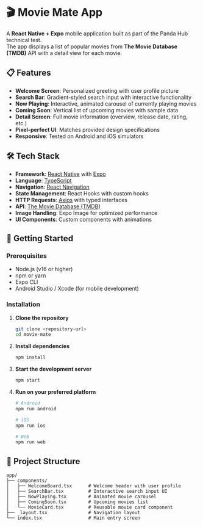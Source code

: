 # 🎬 Movie Mate App

A **React Native + Expo** mobile application built as part of the Panda Hub technical test.  
The app displays a list of popular movies from **The Movie Database (TMDB)** API with a detail view for each movie.

## 📋 Features

- **Welcome Screen**: Personalized greeting with user profile picture
- **Search Bar**: Gradient-styled search input with interactive functionality
- **Now Playing**: Interactive, animated carousel of currently playing movies
- **Coming Soon**: Vertical list of upcoming movies with sample data
- **Detail Screen**: Full movie information (overview, release date, rating, etc.)
- **Pixel-perfect UI**: Matches provided design specifications
- **Responsive**: Tested on Android and iOS simulators

## 🛠 Tech Stack

- **Framework**: [React Native](https://reactnative.dev/) with [Expo](https://docs.expo.dev/)
- **Language**: [TypeScript](https://www.typescriptlang.org/)
- **Navigation**: [React Navigation](https://reactnavigation.org/)
- **State Management**: React Hooks with custom hooks
- **HTTP Requests**: [Axios](https://axios-http.com/) with typed interfaces
- **API**: [The Movie Database (TMDB)](https://developer.themoviedb.org/docs)
- **Image Handling**: Expo Image for optimized performance
- **UI Components**: Custom components with animations

## 🚀 Getting Started

### Prerequisites

- Node.js (v16 or higher)
- npm or yarn
- Expo CLI
- Android Studio / Xcode (for mobile development)

### Installation

1. **Clone the repository**

   ```bash
   git clone <repository-url>
   cd movie-mate
   ```

2. **Install dependencies**

   ```bash
   npm install
   ```

3. **Start the development server**

   ```bash
   npm start
   ```

4. **Run on your preferred platform**

   ```bash
   # Android
   npm run android

   # iOS
   npm run ios

   # Web
   npm run web
   ```

## 📁 Project Structure

```
app/
├── components/
│   ├── WelcomeBoard.tsx      # Welcome header with user profile
│   ├── SearchBar.tsx         # Interactive search input UI
│   ├── NowPlaying.tsx        # Animated movie carousel
│   ├── ComingSoon.tsx        # Upcoming movies list
│   └── MovieCard.tsx         # Reusable movie card component
├── _layout.tsx               # Navigation layout
└── index.tsx                 # Main entry screen
```
